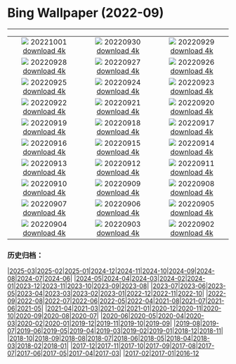 # Bing Wallpaper (2022-09)
**************
| | | |
|:-:|:-:|:-:|
| ![](https://www.bing.com/th?id=OHR.BridalVeilFalls_EN-IN3773661130_1920x1080.jpg) 20221001 [download 4k](https://www.bing.com/th?id=OHR.BridalVeilFalls_EN-IN3773661130_UHD.jpg) | ![](https://www.bing.com/th?id=OHR.EubalaenaAustralis_EN-IN2975314371_1920x1080.jpg) 20220930 [download 4k](https://www.bing.com/th?id=OHR.EubalaenaAustralis_EN-IN2975314371_UHD.jpg) | ![](https://www.bing.com/th?id=OHR.InfiniD_EN-IN2161897930_1920x1080.jpg) 20220929 [download 4k](https://www.bing.com/th?id=OHR.InfiniD_EN-IN2161897930_UHD.jpg) |
| ![](https://www.bing.com/th?id=OHR.ToyTrainShimla_EN-IN1920290957_1920x1080.jpg) 20220928 [download 4k](https://www.bing.com/th?id=OHR.ToyTrainShimla_EN-IN1920290957_UHD.jpg) | ![](https://www.bing.com/th?id=OHR.YellowstoneUGB_EN-IN3218333114_1920x1080.jpg) 20220927 [download 4k](https://www.bing.com/th?id=OHR.YellowstoneUGB_EN-IN3218333114_UHD.jpg) | ![](https://www.bing.com/th?id=OHR.SusitnaRiver_EN-IN2619893035_1920x1080.jpg) 20220926 [download 4k](https://www.bing.com/th?id=OHR.SusitnaRiver_EN-IN2619893035_UHD.jpg) |
| ![](https://www.bing.com/th?id=OHR.AmazonMangroves_EN-IN2262837682_1920x1080.jpg) 20220925 [download 4k](https://www.bing.com/th?id=OHR.AmazonMangroves_EN-IN2262837682_UHD.jpg) | ![](https://www.bing.com/th?id=OHR.DarkSkyAcadia_EN-IN1497457710_1920x1080.jpg) 20220924 [download 4k](https://www.bing.com/th?id=OHR.DarkSkyAcadia_EN-IN1497457710_UHD.jpg) | ![](https://www.bing.com/th?id=OHR.GoldenJellyfish_EN-IN4273842650_1920x1080.jpg) 20220923 [download 4k](https://www.bing.com/th?id=OHR.GoldenJellyfish_EN-IN4273842650_UHD.jpg) |
| ![](https://www.bing.com/th?id=OHR.LastDollarRoad_EN-IN2409980698_1920x1080.jpg) 20220922 [download 4k](https://www.bing.com/th?id=OHR.LastDollarRoad_EN-IN2409980698_UHD.jpg) | ![](https://www.bing.com/th?id=OHR.PWPeaceDoves_EN-IN1499522423_1920x1080.jpg) 20220921 [download 4k](https://www.bing.com/th?id=OHR.PWPeaceDoves_EN-IN1499522423_UHD.jpg) | ![](https://www.bing.com/th?id=OHR.SitkaOtters_EN-IN0922348423_1920x1080.jpg) 20220920 [download 4k](https://www.bing.com/th?id=OHR.SitkaOtters_EN-IN0922348423_UHD.jpg) |
| ![](https://www.bing.com/th?id=OHR.QueenFuneral_EN-IN0072238637_1920x1080.jpg) 20220919 [download 4k](https://www.bing.com/th?id=OHR.QueenFuneral_EN-IN0072238637_UHD.jpg) | ![](https://www.bing.com/th?id=OHR.ArashiyamaBamboo_EN-IN0589878479_1920x1080.jpg) 20220918 [download 4k](https://www.bing.com/th?id=OHR.ArashiyamaBamboo_EN-IN0589878479_UHD.jpg) | ![](https://www.bing.com/th?id=OHR.Wellenflug_EN-IN8703571340_1920x1080.jpg) 20220917 [download 4k](https://www.bing.com/th?id=OHR.Wellenflug_EN-IN8703571340_UHD.jpg) |
| ![](https://www.bing.com/th?id=OHR.PianePuma_EN-IN8215054258_1920x1080.jpg) 20220916 [download 4k](https://www.bing.com/th?id=OHR.PianePuma_EN-IN8215054258_UHD.jpg) | ![](https://www.bing.com/th?id=OHR.MarbleCanyon_EN-IN7065098083_1920x1080.jpg) 20220915 [download 4k](https://www.bing.com/th?id=OHR.MarbleCanyon_EN-IN7065098083_UHD.jpg) | ![](https://www.bing.com/th?id=OHR.NalandaUniversity_EN-IN0326821062_1920x1080.jpg) 20220914 [download 4k](https://www.bing.com/th?id=OHR.NalandaUniversity_EN-IN0326821062_UHD.jpg) |
| ![](https://www.bing.com/th?id=OHR.GSDNPest_EN-IN4591436794_1920x1080.jpg) 20220913 [download 4k](https://www.bing.com/th?id=OHR.GSDNPest_EN-IN4591436794_UHD.jpg) | ![](https://www.bing.com/th?id=OHR.Aracari_EN-IN1457900474_1920x1080.jpg) 20220912 [download 4k](https://www.bing.com/th?id=OHR.Aracari_EN-IN1457900474_UHD.jpg) | ![](https://www.bing.com/th?id=OHR.KeralaIndia_EN-IN9612927300_1920x1080.jpg) 20220911 [download 4k](https://www.bing.com/th?id=OHR.KeralaIndia_EN-IN9612927300_UHD.jpg) |
| ![](https://www.bing.com/th?id=OHR.KLMidAutumn_EN-IN3314420087_1920x1080.jpg) 20220910 [download 4k](https://www.bing.com/th?id=OHR.KLMidAutumn_EN-IN3314420087_UHD.jpg) | ![](https://www.bing.com/th?id=OHR.BHNMBelize_EN-IN2914788416_1920x1080.jpg) 20220909 [download 4k](https://www.bing.com/th?id=OHR.BHNMBelize_EN-IN2914788416_UHD.jpg) | ![](https://www.bing.com/th?id=OHR.KathakaliDance_EN-IN1727759079_1920x1080.jpg) 20220908 [download 4k](https://www.bing.com/th?id=OHR.KathakaliDance_EN-IN1727759079_UHD.jpg) |
| ![](https://www.bing.com/th?id=OHR.MuseudoAmanha_EN-IN7752199486_1920x1080.jpg) 20220907 [download 4k](https://www.bing.com/th?id=OHR.MuseudoAmanha_EN-IN7752199486_UHD.jpg) | ![](https://www.bing.com/th?id=OHR.SquirrelMushroom_EN-IN7015548158_1920x1080.jpg) 20220906 [download 4k](https://www.bing.com/th?id=OHR.SquirrelMushroom_EN-IN7015548158_UHD.jpg) | ![](https://www.bing.com/th?id=OHR.TaigaRoad_EN-IN6002852309_1920x1080.jpg) 20220905 [download 4k](https://www.bing.com/th?id=OHR.TaigaRoad_EN-IN6002852309_UHD.jpg) |
| ![](https://www.bing.com/th?id=OHR.ArambolBeach_EN-IN5435187663_1920x1080.jpg) 20220904 [download 4k](https://www.bing.com/th?id=OHR.ArambolBeach_EN-IN5435187663_UHD.jpg) | ![](https://www.bing.com/th?id=OHR.MalaysiaTwinTowers_EN-IN4494674825_1920x1080.jpg) 20220903 [download 4k](https://www.bing.com/th?id=OHR.MalaysiaTwinTowers_EN-IN4494674825_UHD.jpg) | ![](https://www.bing.com/th?id=OHR.SeitanLimania_EN-IN3708251989_1920x1080.jpg) 20220902 [download 4k](https://www.bing.com/th?id=OHR.SeitanLimania_EN-IN3708251989_UHD.jpg) |

### 历史归档：

|[2025-03](/../2025-03/2025-03.md)|[2025-02](/../2025-02/2025-02.md)|[2025-01](/../2025-01/2025-01.md)|[2024-12](/../2024-12/2024-12.md)|[2024-11](/../2024-11/2024-11.md)|[2024-10](/../2024-10/2024-10.md)|[2024-09](/../2024-09/2024-09.md)|[2024-08](/../2024-08/2024-08.md)|[2024-07](/../2024-07/2024-07.md)|[2024-06](/../2024-06/2024-06.md)|
|[2024-05](/../2024-05/2024-05.md)|[2024-04](/../2024-04/2024-04.md)|[2024-03](/../2024-03/2024-03.md)|[2024-02](/../2024-02/2024-02.md)|[2024-01](/../2024-01/2024-01.md)|[2023-12](/../2023-12/2023-12.md)|[2023-11](/../2023-11/2023-11.md)|[2023-10](/../2023-10/2023-10.md)|[2023-09](/../2023-09/2023-09.md)|[2023-08](/../2023-08/2023-08.md)|
|[2023-07](/../2023-07/2023-07.md)|[2023-06](/../2023-06/2023-06.md)|[2023-05](/../2023-05/2023-05.md)|[2023-04](/../2023-04/2023-04.md)|[2023-03](/../2023-03/2023-03.md)|[2023-02](/../2023-02/2023-02.md)|[2023-01](/../2023-01/2023-01.md)|[2022-12](/../2022-12/2022-12.md)|[2022-11](/../2022-11/2022-11.md)|[2022-10](/../2022-10/2022-10.md)|
|[2022-09](/2022-09.md)|[2022-08](/../2022-08/2022-08.md)|[2022-07](/../2022-07/2022-07.md)|[2022-06](/../2022-06/2022-06.md)|[2022-05](/../2022-05/2022-05.md)|[2022-04](/../2022-04/2022-04.md)|[2021-08](/../2021-08/2021-08.md)|[2021-07](/../2021-07/2021-07.md)|[2021-06](/../2021-06/2021-06.md)|[2021-05](/../2021-05/2021-05.md)|
|[2021-04](/../2021-04/2021-04.md)|[2021-03](/../2021-03/2021-03.md)|[2021-02](/../2021-02/2021-02.md)|[2021-01](/../2021-01/2021-01.md)|[2020-12](/../2020-12/2020-12.md)|[2020-11](/../2020-11/2020-11.md)|[2020-10](/../2020-10/2020-10.md)|[2020-09](/../2020-09/2020-09.md)|[2020-08](/../2020-08/2020-08.md)|[2020-07](/../2020-07/2020-07.md)|
|[2020-06](/../2020-06/2020-06.md)|[2020-05](/../2020-05/2020-05.md)|[2020-04](/../2020-04/2020-04.md)|[2020-03](/../2020-03/2020-03.md)|[2020-02](/../2020-02/2020-02.md)|[2020-01](/../2020-01/2020-01.md)|[2019-12](/../2019-12/2019-12.md)|[2019-11](/../2019-11/2019-11.md)|[2019-10](/../2019-10/2019-10.md)|[2019-09](/../2019-09/2019-09.md)|
|[2019-08](/../2019-08/2019-08.md)|[2019-07](/../2019-07/2019-07.md)|[2019-06](/../2019-06/2019-06.md)|[2019-05](/../2019-05/2019-05.md)|[2019-04](/../2019-04/2019-04.md)|[2019-03](/../2019-03/2019-03.md)|[2019-02](/../2019-02/2019-02.md)|[2019-01](/../2019-01/2019-01.md)|[2018-12](/../2018-12/2018-12.md)|[2018-11](/../2018-11/2018-11.md)|
|[2018-10](/../2018-10/2018-10.md)|[2018-09](/../2018-09/2018-09.md)|[2018-08](/../2018-08/2018-08.md)|[2018-07](/../2018-07/2018-07.md)|[2018-06](/../2018-06/2018-06.md)|[2018-05](/../2018-05/2018-05.md)|[2018-04](/../2018-04/2018-04.md)|[2018-03](/../2018-03/2018-03.md)|[2018-02](/../2018-02/2018-02.md)|[2018-01](/../2018-01/2018-01.md)|
|[2017-12](/../2017-12/2017-12.md)|[2017-11](/../2017-11/2017-11.md)|[2017-10](/../2017-10/2017-10.md)|[2017-09](/../2017-09/2017-09.md)|[2017-08](/../2017-08/2017-08.md)|[2017-07](/../2017-07/2017-07.md)|[2017-06](/../2017-06/2017-06.md)|[2017-05](/../2017-05/2017-05.md)|[2017-04](/../2017-04/2017-04.md)|[2017-03](/../2017-03/2017-03.md)|
|[2017-02](/../2017-02/2017-02.md)|[2017-01](/../2017-01/2017-01.md)|[2016-12](/../2016-12/2016-12.md)